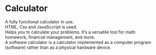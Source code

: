 # Calculator
A fully functional calculator in use.
<br>
HTML, Css and JavaSccript is used.
<br>
Helps you to calculate your problems. It’s a versatile tool for math homework, financial management, and more.
<br>
A software calculator is a calculator implemented as a computer program (software) rather than as a physical hardware device.
